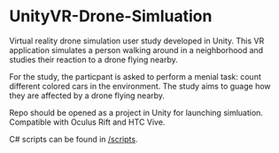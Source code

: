 # UnityVR-Drone-Simluation
Virtual reality drone simulation user study developed in Unity. This VR application simulates a person walking around in a neighborhood and studies their reaction to a drone flying nearby. 

For the study, the particpant is asked to perform a menial task: count different colored cars in the environment. The study aims to guage how they are affected by a drone flying nearby. 

Repo should be opened as a project in Unity for launching simluation. Compatible with Oculus Rift and HTC Vive.

C# scripts can be found in [/scripts](https://github.com/vkrishnan998/UnityVR-Drone-Simulation/tree/master/Assets/_Completed-Game/Scripts).

